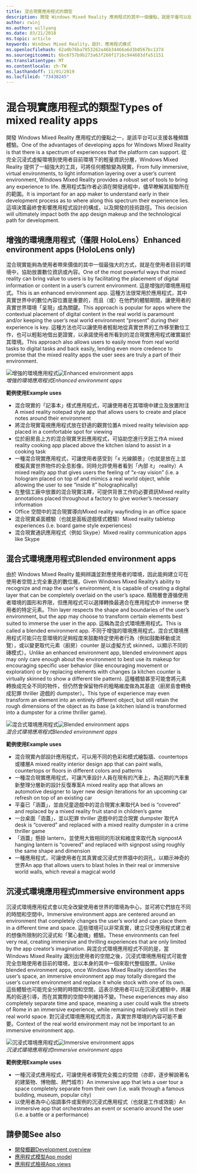 ```yaml
---
title: 混合現實應用程式的類型
description: 開發 Windows Mixed Reality 應用程式的其中一個優點，就是平臺可以從完全沉浸式虛擬環境支援的各種體驗，到使用者目前 environmentl 的淺資訊分層。
author: rwinj
ms.author: willyang
ms.date: 03/21/2018
ms.topic: article
keywords: Windows Mixed Reality，設計，應用程式模式
ms.openlocfilehash: 62a0b76ba7853262a46b34466a6d3b0567bc137d
ms.sourcegitcommit: 6bc6757b9b273a63f260f1716c944603dfa51151
ms.translationtype: MT
ms.contentlocale: zh-TW
ms.lasthandoff: 11/01/2019
ms.locfileid: "73438245"
---
```

# <a name="types-of-mixed-reality-apps"></a><span data-ttu-id="98071-104">混合現實應用程式的類型</span><span class="sxs-lookup"><span data-stu-id="98071-104">Types of mixed reality apps</span></span>

<span data-ttu-id="98071-105">開發 Windows Mixed Reality 應用程式的優點之一，是該平台可以支援各種頻譜體驗。</span><span class="sxs-lookup"><span data-stu-id="98071-105">One of the advantages of developing apps for Windows Mixed Reality is that there is a spectrum of experiences that the platform can support.</span></span> <span data-ttu-id="98071-106">從完全沉浸式虛擬環境到使用者目前環境下的輕量資訊分層，Windows Mixed Reality 提供了一組強大的工具，可將任何體驗變為現實。</span><span class="sxs-lookup"><span data-stu-id="98071-106">From fully immersive, virtual environments, to light information layering over a user’s current environment, Windows Mixed Reality provides a robust set of tools to bring any experience to life.</span></span> <span data-ttu-id="98071-107">應用程式製作者必須在開發過程中，儘早瞭解其經驗所在的範圍。</span><span class="sxs-lookup"><span data-stu-id="98071-107">It is important for an app maker to understand early in their development process as to where along this spectrum their experience lies.</span></span> <span data-ttu-id="98071-108">這項決策最終會影響應用程式設計的構成，以及開發的技術路徑。</span><span class="sxs-lookup"><span data-stu-id="98071-108">This decision will ultimately impact both the app design makeup and the technological path for development.</span></span>

## <a name="enhanced-environment-apps-hololens-only"></a><span data-ttu-id="98071-109">增強的環境應用程式（僅限 HoloLens）</span><span class="sxs-lookup"><span data-stu-id="98071-109">Enhanced environment apps (HoloLens only)</span></span>

<span data-ttu-id="98071-110">混合現實能夠為使用者帶來價值的其中一個最強大的方式，就是在使用者目前的環境中，協助放置數位資訊或內容。</span><span class="sxs-lookup"><span data-stu-id="98071-110">One of the most powerful ways that mixed reality can bring value to users is by facilitating the placement of digital information or content in a user’s current environment.</span></span> <span data-ttu-id="98071-111">這是增強的環境應用程式。</span><span class="sxs-lookup"><span data-stu-id="98071-111">This is an enhanced environment app.</span></span> <span data-ttu-id="98071-112">這種方法很常用於應用程式，其中真實世界中的數位內容位置是重要的，而且（或）在他們的體驗期間，讓使用者的真實世界環境「呈現」成為關鍵。</span><span class="sxs-lookup"><span data-stu-id="98071-112">This approach is popular for apps where the contextual placement of digital content in the real world is paramount and/or keeping the user’s real world environment “present” during their experience is key.</span></span> <span data-ttu-id="98071-113">這種方法也可以讓使用者輕鬆地從真實世界的工作移至數位工作，也可以輕鬆地借出更證實，以承諾使用者所看到的混合現實應用程式確實屬於其環境。</span><span class="sxs-lookup"><span data-stu-id="98071-113">This approach also allows users to easily move from real world tasks to digital tasks and back easily, lending even more credence to promise that the mixed reality apps the user sees are truly a part of their environment.</span></span>

<span data-ttu-id="98071-114">![增強的環境應用程式](images/enhancedenvironmentapps-640px.jpg)</span><span class="sxs-lookup"><span data-stu-id="98071-114">![Enhanced environment apps](images/enhancedenvironmentapps-640px.jpg)</span></span><br>
<span data-ttu-id="98071-115">*增強的環境應用程式*</span><span class="sxs-lookup"><span data-stu-id="98071-115">*Enhanced environment apps*</span></span>

<span data-ttu-id="98071-116">**範例使用**</span><span class="sxs-lookup"><span data-stu-id="98071-116">**Example uses**</span></span>
* <span data-ttu-id="98071-117">混合現實的「記事本」樣式應用程式，可讓使用者在其環境中建立及放置附注</span><span class="sxs-lookup"><span data-stu-id="98071-117">A mixed reality notepad style app that allows users to create and place notes around their environment</span></span>
* <span data-ttu-id="98071-118">將混合現實電視應用程式放在舒適的觀賞位置</span><span class="sxs-lookup"><span data-stu-id="98071-118">A mixed reality television app placed in a comfortable spot for viewing</span></span>
* <span data-ttu-id="98071-119">位於廚房島上方的混合現實烹飪應用程式，可協助您進行烹飪工作</span><span class="sxs-lookup"><span data-stu-id="98071-119">A mixed reality cooking app placed above the kitchen island to assist in a cooking task</span></span>
* <span data-ttu-id="98071-120">一種混合現實應用程式，可讓使用者感受到「x 光線願景」（也就是放在上並模擬真實世界物件的全息影像，同時允許使用者看到「內部 it」 reality）</span><span class="sxs-lookup"><span data-stu-id="98071-120">A mixed reality app that gives users the feeling of “x-ray vision” (i.e. a hologram placed on top of and mimics a real world object, while allowing the user to see “inside it” holographically)</span></span>
* <span data-ttu-id="98071-121">在整個工廠中放置的混合現實注釋，可提供背景工作的必要資訊</span><span class="sxs-lookup"><span data-stu-id="98071-121">Mixed reality annotations placed throughout a factory to give worker’s necessary information</span></span>
* <span data-ttu-id="98071-122">Office 空間中的混合現實導向</span><span class="sxs-lookup"><span data-stu-id="98071-122">Mixed reality wayfinding in an office space</span></span>
* <span data-ttu-id="98071-123">混合現實桌面體驗（也就是面板遊戲樣式體驗）</span><span class="sxs-lookup"><span data-stu-id="98071-123">Mixed reality tabletop experiences (i.e. board game style experiences)</span></span>
* <span data-ttu-id="98071-124">混合現實通訊應用程式（例如 Skype）</span><span class="sxs-lookup"><span data-stu-id="98071-124">Mixed reality communication apps like Skype</span></span>

## <a name="blended-environment-apps"></a><span data-ttu-id="98071-125">混合式環境應用程式</span><span class="sxs-lookup"><span data-stu-id="98071-125">Blended environment apps</span></span>

<span data-ttu-id="98071-126">由於 Windows Mixed Reality 能夠辨識並對應使用者的環境，因此能夠建立可在使用者空間上完全重迭的數位層。</span><span class="sxs-lookup"><span data-stu-id="98071-126">Given Windows Mixed Reality’s ability to recognize and map the user's environment, it is capable of creating a digital layer that can be completely overlaid on the user’s space.</span></span> <span data-ttu-id="98071-127">精簡層會遵循使用者環境的圖形和界限，但應用程式可以選擇轉換最適合在應用程式中 immerse 使用者的特定元素。</span><span class="sxs-lookup"><span data-stu-id="98071-127">Thin layer respects the shape and boundaries of the user’s environment, but the app may choose to transform certain elements best suited to immerse the user in the app.</span></span> <span data-ttu-id="98071-128">這稱為混合式環境應用程式。</span><span class="sxs-lookup"><span data-stu-id="98071-128">This is called a blended environment app.</span></span> <span data-ttu-id="98071-129">不同于增強的環境應用程式，混合式環境應用程式可能只在意環境的足夠程度來鼓勵特定使用者行為（例如鼓勵移動或流覽），或以變更取代元素（廚房）counter 是以虛擬方式 skinned，以顯示不同的磚模式）。</span><span class="sxs-lookup"><span data-stu-id="98071-129">Unlike an enhanced environment app, blended environment apps may only care enough about the environment to best use its makeup for encouraging specific user behavior (like encouraging movement or exploration) or by replacing elements with changes (a kitchen counter is virtually skinned to show a different tile pattern).</span></span> <span data-ttu-id="98071-130">這種體驗甚至可能會將元素轉換成完全不同的物件，但仍然會保留物件的粗略維度做為其基底（廚房島會轉換成犯罪 thriller 遊戲的 dumpster）。</span><span class="sxs-lookup"><span data-stu-id="98071-130">This type of experience may even transform an element into an entirely different object, but still retain the rough dimensions of the object as its base (a kitchen island is transformed into a dumpster for a crime thriller game).</span></span>

<span data-ttu-id="98071-131">![混合式環境應用程式](images/blendedenvironmentapps-640px.jpg)</span><span class="sxs-lookup"><span data-stu-id="98071-131">![Blended environment apps](images/blendedenvironmentapps-640px.jpg)</span></span><br>
<span data-ttu-id="98071-132">*混合式環境應用程式*</span><span class="sxs-lookup"><span data-stu-id="98071-132">*Blended environment apps*</span></span>

<span data-ttu-id="98071-133">**範例使用**</span><span class="sxs-lookup"><span data-stu-id="98071-133">**Example uses**</span></span>
* <span data-ttu-id="98071-134">混合現實內部設計應用程式，可以用不同的色彩和模式繪製牆、countertops 或樓層</span><span class="sxs-lookup"><span data-stu-id="98071-134">A mixed reality interior design app that can paint walls, countertops or floors in different colors and patterns</span></span>
* <span data-ttu-id="98071-135">一種混合現實應用程式，可讓汽車設計人員在現有的汽車上，為近期的汽車重新整理分層新的設計反復專案</span><span class="sxs-lookup"><span data-stu-id="98071-135">A mixed reality app that allows an automotive designer to layer new design iterations for an upcoming car refresh on top of an existing car</span></span>
* <span data-ttu-id="98071-136">平臺已「涵蓋」，並由兒童遊戲中的混合現實水果取代</span><span class="sxs-lookup"><span data-stu-id="98071-136">A bed is “covered” and replaced by a mixed reality fruit stand in children’s game</span></span>
* <span data-ttu-id="98071-137">一台桌面「涵蓋」，並以犯罪 thriller 遊戲中的混合現實 dumpster 取代</span><span class="sxs-lookup"><span data-stu-id="98071-137">A desk is “covered” and replaced with a mixed reality dumpster in a crime thriller game</span></span>
* <span data-ttu-id="98071-138">「涵蓋」懸掛 lantern，並使用大致相同的形狀和維度來取代為 signpost</span><span class="sxs-lookup"><span data-stu-id="98071-138">A hanging lantern is “covered” and replaced with signpost using roughly the same shape and dimension</span></span>
* <span data-ttu-id="98071-139">一種應用程式，可讓使用者在其真實或沉浸式世界牆中的洞孔，以顯示神奇的世界</span><span class="sxs-lookup"><span data-stu-id="98071-139">An app that allows users to blast holes in their real or immersive world walls, which reveal a magical world</span></span>

## <a name="immersive-environment-apps"></a><span data-ttu-id="98071-140">沉浸式環境應用程式</span><span class="sxs-lookup"><span data-stu-id="98071-140">Immersive environment apps</span></span>

<span data-ttu-id="98071-141">沉浸式環境應用程式會以完全改變使用者世界的環境為中心，並可將它們放在不同的時間和空間中。</span><span class="sxs-lookup"><span data-stu-id="98071-141">Immersive environment apps are centered around an environment that completely changes the user’s world and can place them in a different time and space.</span></span> <span data-ttu-id="98071-142">這些環境可以非常真實，建立只受應用程式建立者的想像所限制的沉浸式和「驚心動魄」體驗。</span><span class="sxs-lookup"><span data-stu-id="98071-142">These environments can feel very real, creating immersive and thrilling experiences that are only limited by the app creator’s imagination.</span></span> <span data-ttu-id="98071-143">與混合式環境應用程式不同的是，當 Windows Mixed Reality 識別出使用者的空間之後，沉浸式環境應用程式可能會完全忽略使用者目前的環境，並以本身的其中一個來取代整個股票。</span><span class="sxs-lookup"><span data-stu-id="98071-143">Unlike blended environment apps, once Windows Mixed Reality identifies the user’s space, an immersive environment app may totally disregard the user’s current environment and replace it whole stock with one of its own.</span></span> <span data-ttu-id="98071-144">這些體驗也可能完全分開的時間和空間，這表示使用者可以在沉浸式體驗中，將羅馬的街道引導，而在其實際的空間中則維持不變。</span><span class="sxs-lookup"><span data-stu-id="98071-144">These experiences may also completely separate time and space, meaning a user could walk the streets of Rome in an immersive experience, while remaining relatively still in their real world space.</span></span> <span data-ttu-id="98071-145">對沉浸式環境應用程式而言，真實世界環境的內容可能不重要。</span><span class="sxs-lookup"><span data-stu-id="98071-145">Context of the real world environment may not be important to an immersive environment app.</span></span>

<span data-ttu-id="98071-146">![沉浸式環境應用程式](images/windows-mixed-reality-640px.jpg)</span><span class="sxs-lookup"><span data-stu-id="98071-146">![Immersive environment apps](images/windows-mixed-reality-640px.jpg)</span></span><br>
<span data-ttu-id="98071-147">*沉浸式環境應用程式*</span><span class="sxs-lookup"><span data-stu-id="98071-147">*Immersive environment apps*</span></span>

<span data-ttu-id="98071-148">**範例使用**</span><span class="sxs-lookup"><span data-stu-id="98071-148">**Example uses**</span></span>
* <span data-ttu-id="98071-149">一種沉浸式應用程式，可讓使用者導覽完全獨立的空間（亦即，逐步解說著名的建築物、博物館、熱門城市）</span><span class="sxs-lookup"><span data-stu-id="98071-149">An immersive app that lets a user tour a space completely separate from their own (i.e. walk through a famous building, museum, popular city)</span></span>
* <span data-ttu-id="98071-150">以使用者為中心協調事件或案例的沉浸式應用程式（也就是工作或效能）</span><span class="sxs-lookup"><span data-stu-id="98071-150">An immersive app that orchestrates an event or scenario around the user (i.e. a battle or a performance)</span></span>

## <a name="see-also"></a><span data-ttu-id="98071-151">請參閱</span><span class="sxs-lookup"><span data-stu-id="98071-151">See also</span></span>
* [<span data-ttu-id="98071-152">開發概觀</span><span class="sxs-lookup"><span data-stu-id="98071-152">Development overview</span></span>](development.md)
* [<span data-ttu-id="98071-153">應用程式模型</span><span class="sxs-lookup"><span data-stu-id="98071-153">App model</span></span>](app-model.md)
* [<span data-ttu-id="98071-154">應用程式檢視</span><span class="sxs-lookup"><span data-stu-id="98071-154">App views</span></span>](app-views.md)
